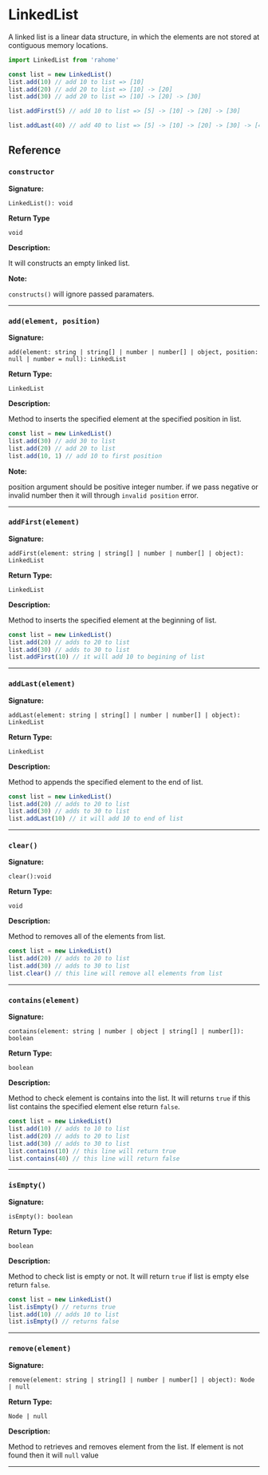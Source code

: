 # LinkedList

A linked list is a linear data structure, in which the elements are not stored at contiguous memory locations.

```js
import LinkedList from 'rahome'

const list = new LinkedList()
list.add(10) // add 10 to list => [10]
list.add(20) // add 20 to list => [10] -> [20]
list.add(30) // add 20 to list => [10] -> [20] -> [30]

list.addFirst(5) // add 10 to list => [5] -> [10] -> [20] -> [30]

list.addLast(40) // add 40 to list => [5] -> [10] -> [20] -> [30] -> [40]
```

## Reference

### `constructor`

**Signature:**

`LinkedList(): void`

**Return Type**

`void`

**Description:**

It will constructs an empty linked list.

**Note:**

`constructs()` will ignore passed paramaters.

---

### `add(element, position)`

**Signature:**

`add(element: string | string[] | number | number[] | object, position: null | number = null): LinkedList`

**Return Type:**

`LinkedList`

**Description:**

Method to inserts the specified element at the specified position in list.

```js
const list = new LinkedList()
list.add(30) // add 30 to list
list.add(20) // add 20 to list
list.add(10, 1) // add 10 to first position
```

**Note:**

position argument should be positive integer number. if we pass negative or invalid number then it will through `invalid position` error.

---

### `addFirst(element)`

**Signature:**

`addFirst(element: string | string[] | number | number[] | object): LinkedList`

**Return Type:**

`LinkedList`

**Description:**

Method to inserts the specified element at the beginning of list.

```js
const list = new LinkedList()
list.add(20) // adds to 20 to list
list.add(30) // adds to 30 to list
list.addFirst(10) // it will add 10 to begining of list
```

---

### `addLast(element)`

**Signature:**

`addLast(element: string | string[] | number | number[] | object): LinkedList`

**Return Type:**

`LinkedList`

**Description:**

Method to appends the specified element to the end of list.

```js
const list = new LinkedList()
list.add(20) // adds to 20 to list
list.add(30) // adds to 30 to list
list.addLast(10) // it will add 10 to end of list
```

---

### `clear()`

**Signature:**

`clear():void`

**Return Type:**

`void`

**Description:**

Method to removes all of the elements from list.

```js
const list = new LinkedList()
list.add(20) // adds to 20 to list
list.add(30) // adds to 30 to list
list.clear() // this line will remove all elements from list
```

---

### `contains(element)`

**Signature:**

`contains(element: string | number | object | string[] | number[]): boolean`

**Return Type:**

`boolean`

**Description:**

Method to check element is contains into the list. It will returns `true` if this list contains the specified element else return `false`.

```js
const list = new LinkedList()
list.add(10) // adds to 10 to list
list.add(20) // adds to 20 to list
list.add(30) // adds to 30 to list
list.contains(10) // this line will return true
list.contains(40) // this line will return false
```

---

### `isEmpty()`

**Signature:**

`isEmpty(): boolean`

**Return Type:**

`boolean`

**Description:**

Method to check list is empty or not. It will return `true` if list is empty else return `false`.

```js
const list = new LinkedList()
list.isEmpty() // returns true
list.add(10) // adds 10 to list
list.isEmpty() // returns false
```

---

### `remove(element)`

**Signature:**

`remove(element: string | string[] | number | number[] | object): Node | null`

**Return Type:**

`Node | null`

**Description:**

Method to retrieves and removes element from the list. If element is not found then it will `null` value

---

